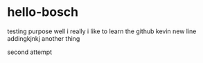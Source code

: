 # hello-bosch
testing purpose
well i really i like to learn the github kevin
new line addingkjnkj
another thing 


second attempt